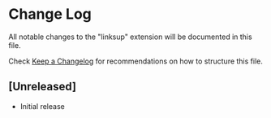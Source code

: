 # Change Log
All notable changes to the "linksup" extension will be documented in this file.

Check [Keep a Changelog](http://keepachangelog.com/) for recommendations on how to structure this file.

## [Unreleased]
- Initial release